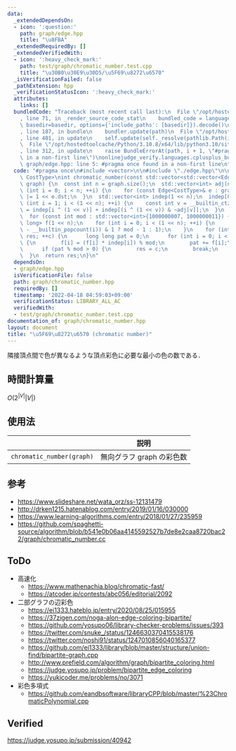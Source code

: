 ```yaml
---
data:
  _extendedDependsOn:
  - icon: ':question:'
    path: graph/edge.hpp
    title: "\u8FBA"
  _extendedRequiredBy: []
  _extendedVerifiedWith:
  - icon: ':heavy_check_mark:'
    path: test/graph/chromatic_number.test.cpp
    title: "\u30B0\u30E9\u30D5/\u5F69\u8272\u6570"
  _isVerificationFailed: false
  _pathExtension: hpp
  _verificationStatusIcon: ':heavy_check_mark:'
  attributes:
    links: []
  bundledCode: "Traceback (most recent call last):\n  File \"/opt/hostedtoolcache/Python/3.10.8/x64/lib/python3.10/site-packages/onlinejudge_verify/documentation/build.py\"\
    , line 71, in _render_source_code_stat\n    bundled_code = language.bundle(stat.path,\
    \ basedir=basedir, options={'include_paths': [basedir]}).decode()\n  File \"/opt/hostedtoolcache/Python/3.10.8/x64/lib/python3.10/site-packages/onlinejudge_verify/languages/cplusplus.py\"\
    , line 187, in bundle\n    bundler.update(path)\n  File \"/opt/hostedtoolcache/Python/3.10.8/x64/lib/python3.10/site-packages/onlinejudge_verify/languages/cplusplus_bundle.py\"\
    , line 401, in update\n    self.update(self._resolve(pathlib.Path(included), included_from=path))\n\
    \  File \"/opt/hostedtoolcache/Python/3.10.8/x64/lib/python3.10/site-packages/onlinejudge_verify/languages/cplusplus_bundle.py\"\
    , line 312, in update\n    raise BundleErrorAt(path, i + 1, \"#pragma once found\
    \ in a non-first line\")\nonlinejudge_verify.languages.cplusplus_bundle.BundleErrorAt:\
    \ graph/edge.hpp: line 5: #pragma once found in a non-first line\n"
  code: "#pragma once\n#include <vector>\n\n#include \"./edge.hpp\"\n\ntemplate <typename\
    \ CostType>\nint chromatic_number(const std::vector<std::vector<Edge<CostType>>>&\
    \ graph) {\n  const int n = graph.size();\n  std::vector<int> adj(n, 0);\n  for\
    \ (int i = 0; i < n; ++i) {\n    for (const Edge<CostType>& e : graph[i]) adj[i]\
    \ |= 1 << e.dst;\n  }\n  std::vector<int> indep(1 << n);\n  indep[0] = 1;\n  for\
    \ (int i = 1; i < (1 << n); ++i) {\n    const int v = __builtin_ctz(i);\n    indep[i]\
    \ = indep[i ^ (1 << v)] + indep[(i ^ (1 << v)) & ~adj[v]];\n  }\n  int res = n;\n\
    \  for (const int mod : std::vector<int>{1000000007, 1000000011}) {\n    std::vector<long\
    \ long> f(1 << n);\n    for (int i = 0; i < (1 << n); ++i) {\n      f[i] = ((n\
    \ - __builtin_popcount(i)) & 1 ? mod - 1 : 1);\n    }\n    for (int c = 1; c <\
    \ res; ++c) {\n      long long pat = 0;\n      for (int i = 0; i < (1 << n); ++i)\
    \ {\n        f[i] = (f[i] * indep[i]) % mod;\n        pat += f[i];\n      }\n\
    \      if (pat % mod > 0) {\n        res = c;\n        break;\n      }\n    }\n\
    \  }\n  return res;\n}\n"
  dependsOn:
  - graph/edge.hpp
  isVerificationFile: false
  path: graph/chromatic_number.hpp
  requiredBy: []
  timestamp: '2022-04-18 04:59:03+09:00'
  verificationStatus: LIBRARY_ALL_AC
  verifiedWith:
  - test/graph/chromatic_number.test.cpp
documentation_of: graph/chromatic_number.hpp
layout: document
title: "\u5F69\u8272\u6570 (chromatic number)"
---
```


隣接頂点間で色が異なるような頂点彩色に必要な最小の色の数である．


## 時間計算量

$O(2^{\lvert V \rvert} \lvert V \rvert)$


## 使用法

||説明|
|:--:|:--:|
|`chromatic_number(graph)`|無向グラフ $\mathrm{graph}$ の彩色数|


## 参考

- https://www.slideshare.net/wata_orz/ss-12131479
- http://drken1215.hatenablog.com/entry/2019/01/16/030000
- https://www.learning-algorithms.com/entry/2018/01/27/235959
- https://github.com/spaghetti-source/algorithm/blob/b541e0b06aa4145592527b7de8e2caa8720bac22/graph/chromatic_number.cc


## ToDo

- 高速化
  - https://www.mathenachia.blog/chromatic-fast/
  - https://atcoder.jp/contests/abc056/editorial/2092
- 二部グラフの辺彩色
  - https://ei1333.hateblo.jp/entry/2020/08/25/015955
  - https://37zigen.com/noga-alon-edge-coloring-bipartite/
  - https://github.com/yosupo06/library-checker-problems/issues/393
  - https://twitter.com/snuke_/status/1246630370415538176
  - https://twitter.com/noshi91/status/1247010856040165377
  - https://github.com/ei1333/library/blob/master/structure/union-find/bipartite-graph.cpp
  - http://www.prefield.com/algorithm/graph/bipartite_coloring.html
  - https://judge.yosupo.jp/problem/bipartite_edge_coloring
  - https://yukicoder.me/problems/no/3071
- 彩色多項式
  - https://github.com/eandbsoftware/libraryCPP/blob/master/%23ChromaticPolynomial.cpp


## Verified

https://judge.yosupo.jp/submission/40942
